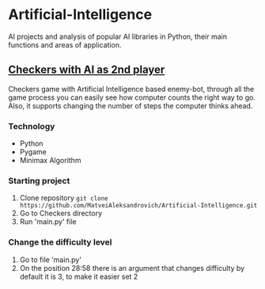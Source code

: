 # Artificial-Intelligence
AI projects and analysis of popular AI libraries in Python, their main functions and areas of application.

## [Checkers with AI as 2nd player](https://github.com/MatveiAleksandrovich/Artificial-Intelligence/tree/main/Checkers "Named link title")
  Сheckers game with Artificial Intelligence based enemy-bot, through all the game process you can easily see how computer counts the right way to go. Also, it supports changing the number of steps the computer thinks ahead.

### Technology
* Python
* Pygame
* Minimax Algorithm 
  
### Starting project
1. Clone repository ```git clone https://github.com/MatveiAleksandrovich/Artificial-Intelligence.git```
2. Go to Checkers directory
3. Run 'main.py' file

### Сhange the difficulty level
1. Go to file 'main.py'
2. On the position 28:58 there is an argument that changes difficulty by default it is 3, to make it easier set 2
